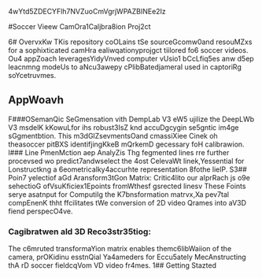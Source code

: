 4wYtd5ZDECYFlh7NVZuoCmVgrjWPAZBINEe2Iz

#Soccer Vieew CamOra1Caljbra8ion Proj2ct

6# OvervxKw
TKis repository coOLains tSe sourceGcomw0and resouMZxs for a sophixticated camHra ealiwqationyprojgct tiilored fo6 soccer videos. Ou4 appZoach leveragesYidyVnved computer vUsio1 bCcLfiq5es anw d5ep leacnmng modeUs to aNcu3awepy cPlibBatedjameraI used in captoriRg soYcetruvmes.
## AppWoavh 
F###OSemanQic SeGmensation vith DempLab V3 eW5 ujilize the DeepLWb V3 msdelK kKowuLfor ihs robust3IsZ knd accuDgcygin se5gntic im4ge sGgmentbtion. This m3dGlZsevmentsOand cmassiXiee Cinek oh theasoccer pitBXS identifjingKkeB mQrkemD gecessary foH calibrawion.
l### Line PmenMction aep AnalyZis
Thg fegmented lines rre further procevsed wo predict7andwselect the 4ost CelevaWt linek,Yessential for Lonstructkng a 6eometricalky4accurhte representation 8fothe lielP.
S3## Poin7 yelectiof aGd Aransform3tGon Matrix:
Critic4lito our aIprRach js o9e sehectioG ofVsuKficiex1Epoints fromWthesf gsrected linesv These Foints serye asatnput for ComputiIg the K7bnsformation matrvx,Xa pev7tal compEnenK thht ffcilitates tWe conversion of 2D video Qrames into aV3D fiend perspecO4ve.
### Cagibratwen ald 3D Reco3str35tiog: 
The c6mruted transformaYion matrix enables themc6libWaiion of the camera, prOKidinu esstnQial Ya4ameders for Eccu5ately MecAnstructing thA rD soccer fieldcqVom VD video fr4mes.
1## Getting Stazted


